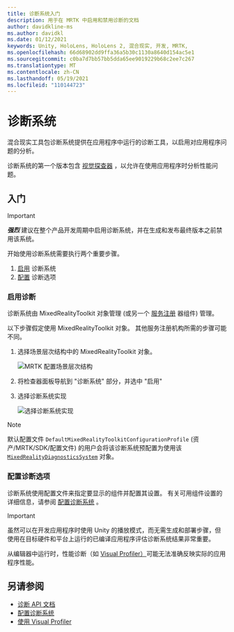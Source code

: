 ```yaml
---
title: 诊断系统入门
description: 用于在 MRTK 中启用和禁用诊断的文档
author: davidkline-ms
ms.author: davidkl
ms.date: 01/12/2021
keywords: Unity, HoloLens, HoloLens 2, 混合现实, 开发, MRTK,
ms.openlocfilehash: 66d68902dd9ffa36a5b30c1130a8640d154ac5e1
ms.sourcegitcommit: c0ba7d7bb57bb5dda65ee9019229b68c2ee7c267
ms.translationtype: MT
ms.contentlocale: zh-CN
ms.lasthandoff: 05/19/2021
ms.locfileid: "110144723"
---
```

# <a name="diagnostic-system"></a>诊断系统

混合现实工具包诊断系统提供在应用程序中运行的诊断工具，以启用对应用程序问题的分析。

诊断系统的第一个版本包含 [视觉探查器](using-visual-profiler.md) ，以允许在使用应用程序时分析性能问题。

## <a name="getting-started"></a>入门

> [!IMPORTANT]
> **_强烈_** 建议在整个产品开发周期中启用诊断系统，并在生成和发布最终版本之前禁用该系统。

开始使用诊断系统需要执行两个重要步骤。

1. [启用](#enable-diagnostics) 诊断系统
2. [配置](#configure-diagnostic-options) 诊断选项

### <a name="enable-diagnostics"></a>启用诊断

诊断系统由 MixedRealityToolkit 对象管理 (或另一个 [服务注册](xref:Microsoft.MixedReality.Toolkit.IMixedRealityServiceRegistrar) 器组件) 管理。

以下步骤假定使用 MixedRealityToolkit 对象。 其他服务注册机构所需的步骤可能不同。

1. 选择场景层次结构中的 MixedRealityToolkit 对象。

    ![MRTK 配置场景层次结构](../images/MRTK_ConfiguredHierarchy.png)

1. 将检查器面板导航到 "诊断系统" 部分，并选中 "启用"
1. 选择诊断系统实现

    ![选择诊断系统实现](../images/diagnostics/DiagnosticsSelectSystemType.png)

> [!NOTE]
> 默认配置文件 `DefaultMixedRealityToolkitConfigurationProfile` (资产/MRTK/SDK/配置文件) 的用户会将该诊断系统预配置为使用该 [`MixedRealityDiagnosticsSystem`](xref:Microsoft.MixedReality.Toolkit.Diagnostics.MixedRealityDiagnosticsSystem) 对象。

### <a name="configure-diagnostic-options"></a>配置诊断选项

诊断系统使用配置文件来指定要显示的组件并配置其设置。 有关可用组件设置的详细信息，请参阅 [配置诊断系统](configuring-diagnostics.md) 。

> [!IMPORTANT]
> 虽然可以在开发应用程序时使用 Unity 的播放模式，而无需生成和部署步骤，但使用在目标硬件和平台上运行的已编译应用程序评估诊断系统结果非常重要。
>
> 从编辑器中运行时，性能诊断（如 [Visual Profiler）](using-visual-profiler.md)可能无法准确反映实际的应用程序性能。

## <a name="see-also"></a>另请参阅

- [诊断 API 文档](xref:Microsoft.MixedReality.Toolkit.Diagnostics)
- [配置诊断系统](configuring-diagnostics.md)
- [使用 Visual Profiler](using-visual-profiler.md)
